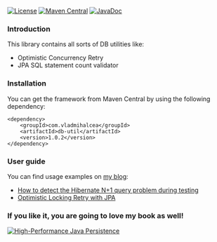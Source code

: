 [![License](https://img.shields.io/github/license/vladmihalcea/db-util.svg)](https://raw.githubusercontent.com/vladmihalcea/db-util/master/LICENSE)
[![Maven Central](https://img.shields.io/maven-central/v/com.vladmihalcea/db-util.svg)](http://search.maven.org/#search%7Cga%7C1%7Cg%3A%22com.vladmihalcea%22)
[![JavaDoc](http://javadoc.io/badge/com.vladmihalcea/db-util.svg)](http://www.javadoc.io/doc/com.vladmihalcea/db-util)

### Introduction

This library contains all sorts of DB utilities like:

* Optimistic Concurrency Retry
* JPA SQL statement count validator

### Installation

You can get the framework from Maven Central by using the following dependency:

    <dependency>
        <groupId>com.vladmihalcea</groupId>
        <artifactId>db-util</artifactId>
        <version>1.0.2</version>
    </dependency>

### User guide

You can find usage examples on [my blog](https://vladmihalcea.com):

- [How to detect the Hibernate N+1 query problem during testing](https://vladmihalcea.com/how-to-detect-the-n-plus-one-query-problem-during-testing/)
- [Optimistic Locking Retry with JPA](http://vladmihalcea.com/optimistic-locking-retry-with-jpa/)

### If you like it, you are going to love my book as well! 

<a href="https://vladmihalcea.com/books/high-performance-java-persistence?utm_source=GitHub&utm_medium=banner&utm_campaign=dbutil">
<img src="https://vladmihalcea.files.wordpress.com/2015/11/hpjp_small.jpg" alt="High-Performance Java Persistence">
</a>
